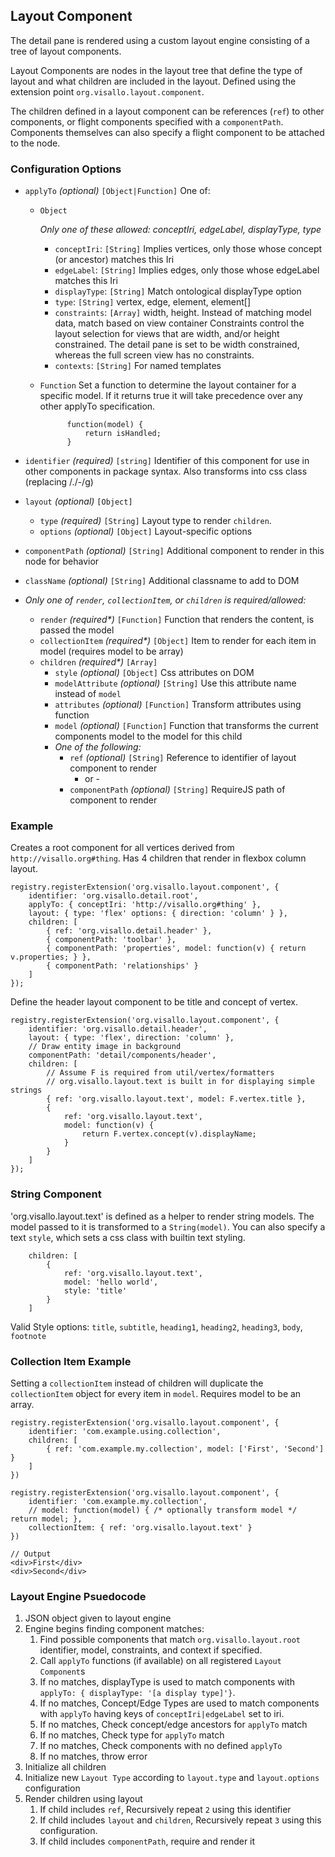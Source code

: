 ## Layout Component

The detail pane is rendered using a custom layout engine consisting of a tree of layout components. 

Layout Components are nodes in the layout tree that define the type of layout and what children are included in the layout. Defined using the extension point `org.visallo.layout.component`.

The children defined in a layout component can be references (`ref`) to other components, or flight components specified with a `componentPath`. Components themselves can also specify a flight component to be attached to the node.


### Configuration Options

* `applyTo` _(optional)_ `[Object|Function]` One of:

    * `Object` 

        *Only one of these allowed: conceptIri, edgeLabel, displayType, type*

        * `conceptIri`: `[String]` Implies vertices, only those whose concept (or ancestor) matches this Iri
        * `edgeLabel`: `[String]` Implies edges, only those whose edgeLabel matches this Iri
        * `displayType`: `[String]` Match ontological displayType option
        * `type`: `[String]` vertex, edge, element, element[]
        * `constraints`: `[Array]` width, height. Instead of matching model data, match based on view container
            Constraints control the layout selection for views that are width, and/or height constrained. The detail pane is set to be width constrained, whereas the full screen view has no constraints.
        * `contexts`: `[String]` For named templates


    * `Function` Set a function to determine the layout container for a specific model. If it returns true it will take precedence over any other applyTo specification.
    
                function(model) {
                    return isHandled;
                }
        
    
* `identifier` _(required)_ `[string]` Identifier of this component for use in other components in package syntax. Also transforms into css class (replacing /./-/g)
* `layout` _(optional)_ `[Object]`
    * `type` _(required)_ `[String]` Layout type to render `children`. 
    * `options` _(optional)_ `[Object]` Layout-specific options
* `componentPath` _(optional)_ `[String]` Additional component to render in this node for behavior
* `className` _(optional)_ `[String]` Additional classname to add to DOM
* _Only one of `render`, `collectionItem`, or `children` is required/allowed:_
    * `render` _(required*)_ `[Function]` Function that renders the content, is passed the model
    * `collectionItem` _(required*)_ `[Object]` Item to render for each item in model (requires model to be array)
    * `children` _(required*)_ `[Array]`
        * `style` _(optional)_ `[Object]` Css attributes on DOM
        * `modelAttribute` _(optional)_ `[String]` Use this attribute name instead of `model`
        * `attributes` _(optional)_ `[Function]` Transform attributes using function
        * `model` _(optional)_ `[Function]` Function that transforms the current components model to the model for this child
        * _One of the following:_
            * `ref` _(optional)_ `[String]` Reference to identifier of layout component to render
                - or -
            * `componentPath` _(optional)_ `[String]` RequireJS path of component to render

### Example

Creates a root component for all vertices derived from `http://visallo.org#thing`. Has 4 children that render in flexbox column layout.

    registry.registerExtension('org.visallo.layout.component', {
        identifier: 'org.visallo.detail.root',
        applyTo: { conceptIri: 'http://visallo.org#thing' },
        layout: { type: 'flex' options: { direction: 'column' } },
        children: [
            { ref: 'org.visallo.detail.header' },
            { componentPath: 'toolbar' },
            { componentPath: 'properties', model: function(v) { return v.properties; } },
            { componentPath: 'relationships' }
        ]
    });

Define the header layout component to be title and concept of vertex.

    registry.registerExtension('org.visallo.layout.component', {
        identifier: 'org.visallo.detail.header',
        layout: { type: 'flex', direction: 'column' },
        // Draw entity image in background
        componentPath: 'detail/components/header',
        children: [
            // Assume F is required from util/vertex/formatters
            // org.visallo.layout.text is built in for displaying simple strings
            { ref: 'org.visallo.layout.text', model: F.vertex.title },
            {
                ref: 'org.visallo.layout.text',
                model: function(v) {
                    return F.vertex.concept(v).displayName;
                } 
            }
        ]
    });

### String Component

'org.visallo.layout.text' is defined as a helper to render string models. The model passed to it is transformed to a `String(model)`. You can also specify a text `style`, which sets a css class with builtin text styling.

        children: [
            {
                ref: 'org.visallo.layout.text',
                model: 'hello world',
                style: 'title'
            }
        ]

Valid Style options: `title`, `subtitle`, `heading1`, `heading2`, `heading3`, `body`, `footnote`

### Collection Item Example

Setting a `collectionItem` instead of children will duplicate the `collectionItem` object for every item in `model`. Requires model to be an array.

    registry.registerExtension('org.visallo.layout.component', {
        identifier: 'com.example.using.collection',
        children: [
            { ref: 'com.example.my.collection', model: ['First', 'Second'] }
        ]
    })

    registry.registerExtension('org.visallo.layout.component', {
        identifier: 'com.example.my.collection',
        // model: function(model) { /* optionally transform model */ return model; },
        collectionItem: { ref: 'org.visallo.layout.text' }
    })

    // Output
    <div>First</div>
    <div>Second</div>


### Layout Engine Psuedocode

1. JSON object given to layout engine
2. Engine begins finding component matches:
    1. Find possible components that match `org.visallo.layout.root` identifier, model, constraints, and context if specified.
    2. Call `applyTo` functions (if available) on all registered `Layout Component`s
    3. If no matches, displayType is used to match components with `applyTo: { displayType: '[a display type]'}`.
    4. If no matches, Concept/Edge Types are used to match components with `applyTo` having keys of `conceptIri|edgeLabel` set to iri.
    5. If no matches, Check concept/edge ancestors for `applyTo` match
    6. If no matches, Check type for `applyTo` match
    7. If no matches, Check components with no defined `applyTo`
    8. If no matches, throw error
3. Initialize all children
4. Initialize new `Layout Type` according to `layout.type` and `layout.options` configuration
5. Render children using layout
    1. If child includes `ref`, Recursively repeat `2` using this identifier
    2. If child includes `layout` and `children`, Recursively repeat `3` using this configuration.
    3. If child includes `componentPath`, require and render it

